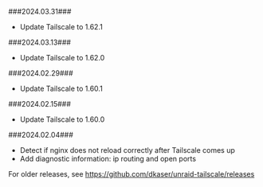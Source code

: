 ###2024.03.31###
- Update Tailscale to 1.62.1

###2024.03.13###
- Update Tailscale to 1.62.0

###2024.02.29###
- Update Tailscale to 1.60.1

###2024.02.15###
- Update Tailscale to 1.60.0

###2024.02.04###
- Detect if nginx does not reload correctly after Tailscale comes up
- Add diagnostic information: ip routing and open ports

For older releases, see https://github.com/dkaser/unraid-tailscale/releases